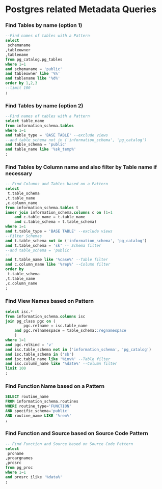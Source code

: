 # Postgres related Metadata Queries

### Find Tables by name (option 1)
```sql
--Find names of tables with a Pattern
select
 schemaname
,tableowner
,tablename 
from pg_catalog.pg_tables 
where 1=1
and schemaname = 'public'
and tableowner like '%%'
and tablename like '%d%'
order by 1,2,3
--limit 100
;
```

### Find Tables by name (option 2)
```sql
--Find names of tables with a Pattern
select table_name
from information_schema.tables
where 1=1
and table_type = 'BASE TABLE' --exclude views
--and table_schema not in ('information_schema', 'pg_catalog')
and table_schema = 'public'
and table_name like '%sk_temp%'
;
```
### Find Tables by Column name and also filter by Table name if necessary
```sql
-- Find Columns and Tables based on a Pattern
select 
 t.table_schema
,t.table_name
,c.column_name
from information_schema.tables t
inner join information_schema.columns c on (1=1
    and c.table_name = t.table_name 
    and c.table_schema = t.table_schema)
where 1=1
and t.table_type = 'BASE TABLE' --exclude views
--Filter Schemas
and t.table_schema not in ('information_schema', 'pg_catalog')
and t.table_schema = 'sk' -- Schema filter
--and table_schema = 'public'
--
and t.table_name like '%case%' --Table filter
and c.column_name like '%rep%' --Column filter
order by 
 t.table_schema
,t.table_name
,c.column_name
;

```

### Find View Names based on Pattern
```sql
select isc.*
from information_schema.columns isc
join pg_class pgc on (
        pgc.relname = isc.table_name
    and pgc.relnamespace = table_schema::regnamespace
    )
where 1=1 
and pgc.relkind = 'v'
and isc.table_schema not in ('information_schema', 'pg_catalog')
and isc.table_schema in ('sb')
and isc.table_name like '%inv%' --Table filter
and isc.column_name like '%date%' --Column filter
limit 100
;
```

### Find Function Name based on a Pattern
```sql
SELECT routine_name 
FROM information_schema.routines 
WHERE routine_type='FUNCTION' 
AND specific_schema='public' 
AND routine_name LIKE '%rem%'
;
```

### Find Function and Source based on Source Code Pattern
```sql
-- Find Function and Source based on Source Code Pattern
select 
 proname
,proargnames
,prosrc
from pg_proc
where 1=1 
and prosrc ilike '%data%'
;
```
